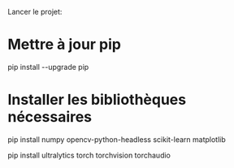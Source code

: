 Lancer le projet:

# Mettre à jour pip
pip install --upgrade pip

# Installer les bibliothèques nécessaires
pip install numpy opencv-python-headless scikit-learn matplotlib

pip install ultralytics torch torchvision torchaudio
